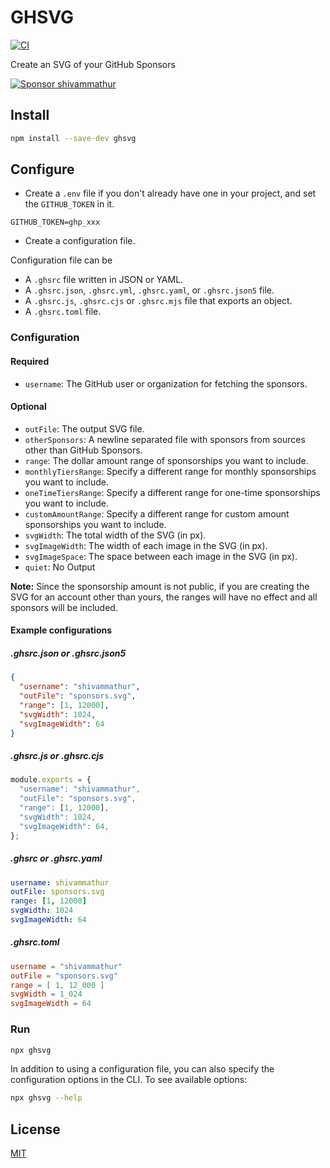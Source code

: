 # GHSVG

[![CI](https://github.com/shivammathur/ghsvg/actions/workflows/ci.yaml/badge.svg)](https://github.com/shivammathur/ghsvg/actions/workflows/ci.yaml)

Create an SVG of your GitHub Sponsors

<a href="https://github.com/sponsors/shivammathur"><img src="https://setup-php.com/sponsors.svg?" alt="Sponsor shivammathur"></a>

## Install
```bash
npm install --save-dev ghsvg
```

## Configure

- Create a `.env` file if you don't already have one in your project, and set the `GITHUB_TOKEN` in it.
```dotenv
GITHUB_TOKEN=ghp_xxx
```

- Create a configuration file.

Configuration file can be 
  - A `.ghsrc` file written in JSON or YAML.
  - A `.ghsrc.json`, `.ghsrc.yml`, `.ghsrc.yaml`, or `.ghsrc.json5` file.
  - A `.ghsrc.js`, `.ghsrc.cjs` or `.ghsrc.mjs` file that exports an object.
  - A `.ghsrc.toml` file.

### Configuration

#### Required

- `username`: The GitHub user or organization for fetching the sponsors.

#### Optional

- `outFile`: The output SVG file.
- `otherSponsors`: A newline separated file with sponsors from sources other than GitHub Sponsors.
- `range`: The dollar amount range of sponsorships you want to include.
- `monthlyTiersRange`: Specify a different range for monthly sponsorships you want to include.
- `oneTimeTiersRange`: Specify a different range for one-time sponsorships you want to include.
- `customAmountRange`: Specify a different range for custom amount sponsorships you want to include.
- `svgWidth`: The total width of the SVG (in px).
- `svgImageWidth`: The width of each image in the SVG (in px).
- `svgImageSpace`: The space between each image in the SVG (in px).
- `quiet`: No Output

**Note:** Since the sponsorship amount is not public, if you are creating the SVG for an account other than yours, the ranges will have no effect and all sponsors will be included.

#### Example configurations

##### .ghsrc.json or .ghsrc.json5
```json
{
  "username": "shivammathur",
  "outFile": "sponsors.svg",
  "range": [1, 12000],
  "svgWidth": 1024,
  "svgImageWidth": 64
}
```

##### .ghsrc.js or .ghsrc.cjs
```javascript
module.exports = {
  "username": "shivammathur",
  "outFile": "sponsors.svg",
  "range": [1, 12000],
  "svgWidth": 1024,
  "svgImageWidth": 64,
};
```

##### .ghsrc or .ghsrc.yaml
```yaml
username: shivammathur
outFile: sponsors.svg
range: [1, 12000]
svgWidth: 1024
svgImageWidth: 64
```

##### .ghsrc.toml
```toml
username = "shivammathur"
outFile = "sponsors.svg"
range = [ 1, 12_000 ]
svgWidth = 1_024
svgImageWidth = 64
```

### Run

```bash
npx ghsvg
```

In addition to using a configuration file, you can also specify the configuration options in the CLI. To see available options:

```bash
npx ghsvg --help
```

## License

[MIT](LICENSE)
